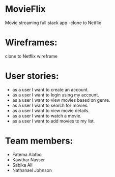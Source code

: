 # MovieFlix
Movie streaming full stack app -clone to Netflix


# Wireframes:
  clone to Netflix wireframe
  

# User stories:
  - as a user I want to create an account.
  - as a user I want to login using my account.
  - as a user I want to view movies based on genre.
  - as a user I want to search for movies.
  - as a user I want to view movie details.
  - as a user I want to watch a movie.
  - as a user I want to add movies to my list.

# Team members:
  - Fatema Alafoo
  - Kawthar Nasser
  - Sabika Ali
  - Nathanael Johnson
 
